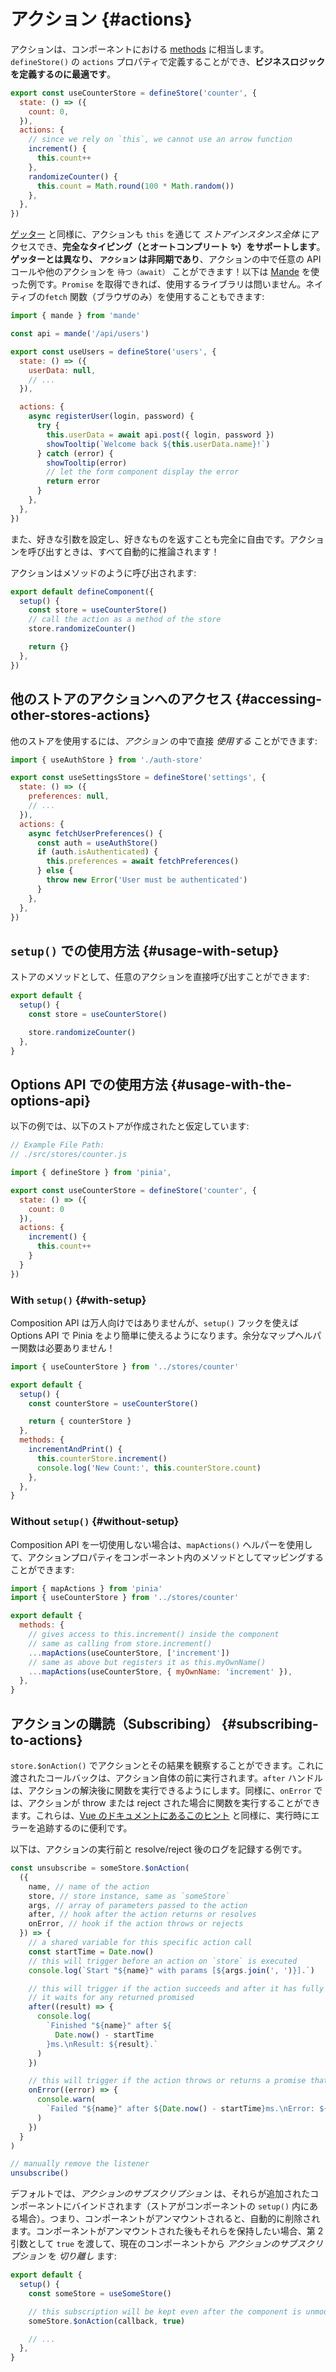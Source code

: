 # アクション {#actions}

<VueSchoolLink
  href="https://vueschool.io/lessons/synchronous-and-asynchronous-actions-in-pinia"
  title="Learn all about actions in Pinia"
/>

アクションは、コンポーネントにおける [methods](https://ja.vuejs.org/guide/essentials/reactivity-fundamentals.html#declaring-methods) に相当します。`defineStore()` の `actions` プロパティで定義することができ、**ビジネスロジックを定義するのに最適です**。

```js
export const useCounterStore = defineStore('counter', {
  state: () => ({
    count: 0,
  }),
  actions: {
    // since we rely on `this`, we cannot use an arrow function
    increment() {
      this.count++
    },
    randomizeCounter() {
      this.count = Math.round(100 * Math.random())
    },
  },
})
```

[ゲッター](./getters.md) と同様に、アクションも `this` を通じて _ストアインスタンス全体_ にアクセスでき、**完全なタイピング（とオートコンプリート ✨）をサポートします**。**ゲッターとは異なり、 `アクション` は非同期であり**、アクションの中で任意の API コールや他のアクションを `待つ（await）` ことができます！以下は [Mande](https://github.com/posva/mande) を使った例です。`Promise` を取得できれば、使用するライブラリは問いません。ネイティブの`fetch` 関数（ブラウザのみ）を使用することもできます:

```js
import { mande } from 'mande'

const api = mande('/api/users')

export const useUsers = defineStore('users', {
  state: () => ({
    userData: null,
    // ...
  }),

  actions: {
    async registerUser(login, password) {
      try {
        this.userData = await api.post({ login, password })
        showTooltip(`Welcome back ${this.userData.name}!`)
      } catch (error) {
        showTooltip(error)
        // let the form component display the error
        return error
      }
    },
  },
})
```

また、好きな引数を設定し、好きなものを返すことも完全に自由です。アクションを呼び出すときは、すべて自動的に推論されます！

アクションはメソッドのように呼び出されます:

```js
export default defineComponent({
  setup() {
    const store = useCounterStore()
    // call the action as a method of the store
    store.randomizeCounter()

    return {}
  },
})
```

## 他のストアのアクションへのアクセス {#accessing-other-stores-actions}

他のストアを使用するには、_アクション_ の中で直接 _使用する_ ことができます:

```js
import { useAuthStore } from './auth-store'

export const useSettingsStore = defineStore('settings', {
  state: () => ({
    preferences: null,
    // ...
  }),
  actions: {
    async fetchUserPreferences() {
      const auth = useAuthStore()
      if (auth.isAuthenticated) {
        this.preferences = await fetchPreferences()
      } else {
        throw new Error('User must be authenticated')
      }
    },
  },
})
```

## `setup()` での使用方法 {#usage-with-setup}

ストアのメソッドとして、任意のアクションを直接呼び出すことができます:

```js
export default {
  setup() {
    const store = useCounterStore()

    store.randomizeCounter()
  },
}
```

## Options API での使用方法 {#usage-with-the-options-api}

<VueSchoolLink
  href="https://vueschool.io/lessons/access-pinia-actions-in-the-options-api"
  title="Access Pinia Getters via the Options API"
/>

以下の例では、以下のストアが作成されたと仮定しています:

```js
// Example File Path:
// ./src/stores/counter.js

import { defineStore } from 'pinia',

export const useCounterStore = defineStore('counter', {
  state: () => ({
    count: 0
  }),
  actions: {
    increment() {
      this.count++
    }
  }
})
```

### With `setup()` {#with-setup}

Composition API は万人向けではありませんが、`setup()` フックを使えば Options API で Pinia をより簡単に使えるようになります。余分なマップヘルパー関数は必要ありません！

```js
import { useCounterStore } from '../stores/counter'

export default {
  setup() {
    const counterStore = useCounterStore()

    return { counterStore }
  },
  methods: {
    incrementAndPrint() {
      this.counterStore.increment()
      console.log('New Count:', this.counterStore.count)
    },
  },
}
```

### Without `setup()` {#without-setup}

Composition API を一切使用しない場合は、`mapActions()` ヘルパーを使用して、アクションプロパティをコンポーネント内のメソッドとしてマッピングすることができます:

```js
import { mapActions } from 'pinia'
import { useCounterStore } from '../stores/counter'

export default {
  methods: {
    // gives access to this.increment() inside the component
    // same as calling from store.increment()
    ...mapActions(useCounterStore, ['increment'])
    // same as above but registers it as this.myOwnName()
    ...mapActions(useCounterStore, { myOwnName: 'increment' }),
  },
}
```

## アクションの購読（Subscribing） {#subscribing-to-actions}

`store.$onAction()` でアクションとその結果を観察することができます。これに渡されたコールバックは、アクション自体の前に実行されます。`after` ハンドルは、アクションの解決後に関数を実行できるようにします。同様に、`onError` では、アクションが throw または reject された場合に関数を実行することができます。これらは、[Vue のドキュメントにあるこのヒント](https://ja.vuejs.org/guide/best-practices/production-deployment.html#tracking-runtime-errors) と同様に、実行時にエラーを追跡するのに便利です。

以下は、アクションの実行前と resolve/reject 後のログを記録する例です。

```js
const unsubscribe = someStore.$onAction(
  ({
    name, // name of the action
    store, // store instance, same as `someStore`
    args, // array of parameters passed to the action
    after, // hook after the action returns or resolves
    onError, // hook if the action throws or rejects
  }) => {
    // a shared variable for this specific action call
    const startTime = Date.now()
    // this will trigger before an action on `store` is executed
    console.log(`Start "${name}" with params [${args.join(', ')}].`)

    // this will trigger if the action succeeds and after it has fully run.
    // it waits for any returned promised
    after((result) => {
      console.log(
        `Finished "${name}" after ${
          Date.now() - startTime
        }ms.\nResult: ${result}.`
      )
    })

    // this will trigger if the action throws or returns a promise that rejects
    onError((error) => {
      console.warn(
        `Failed "${name}" after ${Date.now() - startTime}ms.\nError: ${error}.`
      )
    })
  }
)

// manually remove the listener
unsubscribe()
```

デフォルトでは、_アクションのサブスクリプション_ は、それらが追加されたコンポーネントにバインドされます（ストアがコンポーネントの `setup()` 内にある場合）。つまり、コンポーネントがアンマウントされると、自動的に削除されます。コンポーネントがアンマウントされた後もそれらを保持したい場合、第 2 引数として `true` を渡して、現在のコンポーネントから _アクションのサブスクリプション_ を _切り離し_ ます:

```js
export default {
  setup() {
    const someStore = useSomeStore()

    // this subscription will be kept even after the component is unmounted
    someStore.$onAction(callback, true)

    // ...
  },
}
```
